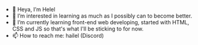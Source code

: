 - 👋 Heya, I’m Helel
- 👀 I’m interested in learning as much as I possibly can to become better.
- 🌱 I’m currently learning front-end web developing, started with HTML, CSS and JS so that's what I'll be sticking to for now.
- 📫 How to reach me: hailel (Discord)
